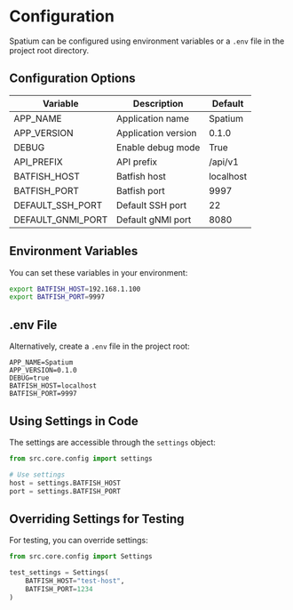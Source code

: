 # Configuration

Spatium can be configured using environment variables or a `.env` file in the project root directory.

## Configuration Options

| Variable | Description | Default |
|----------|-------------|---------|
| APP_NAME | Application name | Spatium |
| APP_VERSION | Application version | 0.1.0 |
| DEBUG | Enable debug mode | True |
| API_PREFIX | API prefix | /api/v1 |
| BATFISH_HOST | Batfish host | localhost |
| BATFISH_PORT | Batfish port | 9997 |
| DEFAULT_SSH_PORT | Default SSH port | 22 |
| DEFAULT_GNMI_PORT | Default gNMI port | 8080 |

## Environment Variables

You can set these variables in your environment:

```bash
export BATFISH_HOST=192.168.1.100
export BATFISH_PORT=9997
```

## .env File

Alternatively, create a `.env` file in the project root:

```
APP_NAME=Spatium
APP_VERSION=0.1.0
DEBUG=true
BATFISH_HOST=localhost
BATFISH_PORT=9997
```

## Using Settings in Code

The settings are accessible through the `settings` object:

```python
from src.core.config import settings

# Use settings
host = settings.BATFISH_HOST
port = settings.BATFISH_PORT
```

## Overriding Settings for Testing

For testing, you can override settings:

```python
from src.core.config import Settings

test_settings = Settings(
    BATFISH_HOST="test-host",
    BATFISH_PORT=1234
)
```